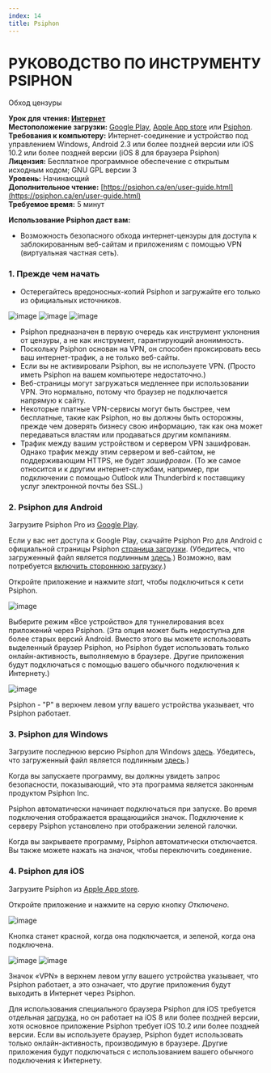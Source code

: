 ```yaml
---
index: 14
title: Psiphon
---
```

# РУКОВОДСТВО ПО ИНСТРУМЕНТУ PSIPHON 

Обход цензуры

**Урок для чтения: [Интернет](umbrella://communications/the-internet)**  
**Местоположение загрузки:** [Google Play](https://play.google.com/store/apps/details?id=com.psiphon3.subscription), [Apple App store](https://itunes.apple.com/us/app/psiphon/id1276263909?ls=1&mt=8) или [Psiphon](https://psiphon.ca/en/download.html).   
**Требования к компьютеру:** Интернет-соединение и устройство под управлением Windows, Android 2.3 или более поздней версии или iOS 10.2 или более поздней версии (iOS 8 для браузера Psiphon)  
**Лицензия:** Бесплатное программное обеспечение с открытым исходным кодом; GNU GPL версии 3  
**Уровень:** Начинающий   
**Дополнительное чтение:** [https://psiphon.ca/en/user-guide.html](https://psiphon.ca/en/user-guide.html)   
**Требуемое время:** 5 минут  

**Использование Psiphon даст вам:**
- Возможность безопасного обхода интернет-цензуры для доступа к заблокированным веб-сайтам и приложениям с помощью VPN (виртуальная частная сеть).

### 1. Прежде чем начать

- Остерегайтесь вредоносных-копий Psiphon и загружайте его только из официальных источников.

![image](tool_psiphon10.png)
![image](tool_psiphon11.png)
![image](tool_psiphon12.png)

- Psiphon предназначен в первую очередь как инструмент уклонения от цензуры, а не как инструмент, гарантирующий анонимность.
- Поскольку Psiphon основан на VPN, он способен проксировать весь ваш интернет-трафик, а не только веб-сайты.
- Если вы не активировали Psiphon, вы не используете VPN. (Просто иметь Psiphon на вашем компьютере недостаточно.)
- Веб-страницы могут загружаться медленнее при использовании VPN. Это нормально, потому что браузер не подключается напрямую к сайту.
- Некоторые платные VPN-сервисы могут быть быстрее, чем бесплатные, такие как Psiphon, но вы должны быть осторожны, прежде чем доверять бизнесу свою информацию, так как она может передаваться властям или продаваться другим компаниям.
- Трафик между вашим устройством и сервером VPN зашифрован. Однако трафик между этим сервером и веб-сайтом, не поддерживающим HTTPS, не будет *зашифрован*. (То же самое относится и к другим интернет-службам, например, при подключении с помощью Outlook или Thunderbird к поставщику услуг электронной почты без SSL.)

### 2. Psiphon для Android

Загрузите Psiphon Pro из [Google Play](https://play.google.com/store/apps/details?id=com.psiphon3.subscription).

Если у вас нет доступа к Google Play, скачайте Psiphon Pro для Android с официальной страницы Psiphon [страница загрузки](https://psiphon.ca/en/download.html?10Years). (Убедитесь, что загруженный файл является подлинным [здесь](https://psiphon.ca/en/faq.html#authentic-android).) Возможно, вам потребуется [включить стороннюю загрузку](https://psiphon.ca/en/faq.html#android-enable-sideloading).)

Откройте приложение и нажмите *start*, чтобы подключиться к сети Psiphon.

![image](tool_psiphon5.png)

Выберите режим «Все устройство» для туннелирования всех приложений через Psiphon. (Эта опция может быть недоступна для более старых версий Android. Вместо этого вы можете использовать выделенный браузер Psiphon, но Psiphon будет использовать только онлайн-активность, выполняемую в браузере. Другие приложения будут подключаться с помощью вашего обычного подключения к Интернету.)

![image](tool_psiphon6.png)

Psiphon - "P" в верхнем левом углу вашего устройства указывает, что Psiphon работает.

### 3. Psiphon для Windows

Загрузите последнюю версию Psiphon для Windows [здесь](https://psiphon.ca/en/download.html). Убедитесь, что загруженный файл является подлинным [здесь](https://psiphon.ca/en/faq.html#authentic-windows).)

Когда вы запускаете программу, вы должны увидеть запрос безопасности, показывающий, что эта программа является законным продуктом Psiphon Inc.

Psiphon автоматически начинает подключаться при запуске. Во время подключения отображается вращающийся значок. Подключение к серверу Psiphon установлено при отображении зеленой галочки.

Когда вы закрываете программу, Psiphon автоматически отключается. Вы также можете нажать на значок, чтобы переключить соединение.

### 4. Psiphon для iOS

Загрузите Psiphon из [Apple App store](https://itunes.apple.com/us/app/psiphon/id1276263909?ls=1&mt=8).

Откройте приложение и нажмите на серую кнопку *Отключено*.

![image](tool_psiphon7.png)

Кнопка станет красной, когда она подключается, и зеленой, когда она подключена.

![image](tool_psiphon8.png) ![image](tool_psiphon9.png)

Значок «VPN» в верхнем левом углу вашего устройства указывает, что Psiphon работает, а это означает, что другие приложения будут выходить в Интернет через Psiphon.

Для использования специального браузера Psiphon для iOS требуется отдельная [загрузка](https://itunes.apple.com/us/app/psiphon-browser/id1193362444?mt=8), но он работает на iOS 8 или более поздней версии, хотя основное приложение Psiphon требует iOS 10.2 или более поздней версии. Если вы используете браузер, Psiphon будет использовать только онлайн-активность, производимую в браузере. Другие приложения будут подключаться с использованием вашего обычного подключения к Интернету.
